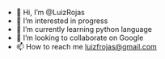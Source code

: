 - 👋 Hi, I’m @LuizRojas
- 👀 I’m interested in progress
- 🌱 I’m currently learning python language
- 💞️ I’m looking to collaborate on Google 
- 📫 How to reach me luizfrojas@gmail.com

<!---
LuizRojas/LuizRojas is a ✨ special ✨ repository because its `README.md` (this file) appears on your GitHub profile.
You can click the Preview link to take a look at your changes.
--->
